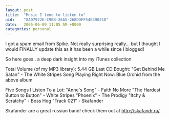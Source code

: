 ```yaml
---
layout: post
title:  "Music I tend to listen to"
uid:	"8A97922E-C9BB-26A5-268DDFF54E39021D"
date:   2005-06-09 11:05 AM +0000
categories: personal
---
```

I got a spam email from Spike. Not really surprising really... but I thought I would FINALLY update this as it has been a while since I blogged!

So here goes.. a deep dark insight into my iTunes collection


Total Volume (of my MP3 library): 5.44 GB
Last CD Bought: "Get Behind Me Satan" - The White Stripes
Song Playing Right Now: Blue Orchid from the above album

Five Songs I Listen To a Lot: 
"Anne's Song" - Faith No More
"The Hardest Button to Button" - White Stripes
"Phoenix" - The Prodigy
"Itchy & Scratchy" - Boss Hog
"Track 021" - Skafander

Skafander are a great russian band! check them out at <a href=" http://skafandr.ru/">http://skafandr.ru/</a>